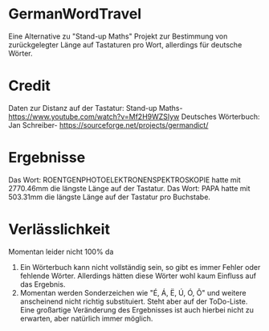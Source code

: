 # GermanWordTravel
 Eine Alternative zu "Stand-up Maths" Projekt zur Bestimmung von zurückgelegter Länge auf Tastaturen pro Wort, allerdings für deutsche Wörter.
 
# Credit
 Daten zur Distanz auf der Tastatur: Stand-up Maths- https://www.youtube.com/watch?v=Mf2H9WZSIyw
 Deutsches Wörterbuch: Jan Schreiber- https://sourceforge.net/projects/germandict/

# Ergebnisse
 Das Wort: ROENTGENPHOTOELEKTRONENSPEKTROSKOPIE hatte mit 2770.46mm die längste Länge auf der Tastatur.
 Das Wort: PAPA hatte mit 503.31mm die längste Länge auf der Tastatur pro Buchstabe.
 
# Verlässlichkeit
 Momentan leider nicht 100% da
  1. Ein Wörterbuch kann nicht vollständig sein, so gibt es immer Fehler oder fehlende Wörter. Allerdings hätten diese Wörter wohl kaum Einfluss auf das Ergebnis.
  2. Momentan werden Sonderzeichen wie "É, Á, Ë, Ú, Ó, Ô" und weitere anscheinend nicht richtig substituiert. Steht aber auf der ToDo-Liste. Eine großartige Veränderung des Ergebnisses ist auch hierbei nicht zu erwarten, aber natürlich immer möglich.
